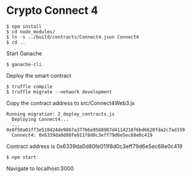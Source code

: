 # Crypto Connect 4
```
$ npm install
$ cd node_modules/
$ ln -s ../build/contracts/Connect4.json Connect4
$ cd ..
```
Start Ganache
```
$ ganache-cli
```
Deploy the smart contract
```
$ truffle compile
$ truffle migrate --network development
```
Copy the contract address to src/Connect4Web3.js
```
Running migration: 2_deploy_contracts.js
  Deploying Connect4...
  ... 0x0f58a01ff3e518d24de9867a37766e9568907d4114218f6bd6620fda2c7ad159
  Connect4: 0x6339da0d80fe011f8d0c3eff79d6e5ec68e0c419
```
Contract address is 0x6339da0d80fe011f8d0c3eff79d6e5ec68e0c419
```
$ npm start
```
Navigate to localhost:3000
